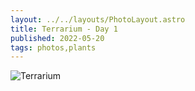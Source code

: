 ```yaml
---
layout: ../../layouts/PhotoLayout.astro
title: Terrarium - Day 1
published: 2022-05-20
tags: photos,plants
---
```

![Terrarium](/img/posts/terrarium.webp)